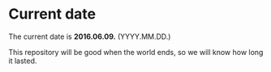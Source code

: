 # Current date

The current date is **2016.06.09.** (YYYY.MM.DD.)

This repository will be good when the world ends, so we will know how long it lasted.